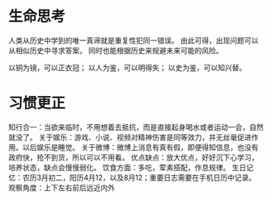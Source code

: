 # 生命思考
人类从历史中学到的唯一真谛就是重复性犯同一错误。
由此可得，出现问题可以从相似历史中寻求答案，
同时也能根据历史来规避未来可能的风险。

以铜为镜，可以正衣冠；
以人为鉴，可以明得失；
以史为鉴，可以知兴替。

# 习惯更正
知行合一：当欲来临时，不用想着去抵抗，而是直接起身喝水或者运动一会，自然就没了。
关于娱乐：游戏、小说、视频对精神伤害是同等效力，并无丝毫促进作用。以后娱乐是睡觉。
关于微博：微博上消息有真有假，即便得知信息，也没有政府快，抢不到货，所以可以不用看。
优点缺点：放大优点，好好沉下心学习，培养状态，缺点会慢慢弱化。
饮食方面：多吃，荤素搭配，作息规律。
生日记忆：农历3月初二，阳历4月12，以及8月12；重要日志需要在手机日历中记录。
观察角度：上下左右前后远近内外

